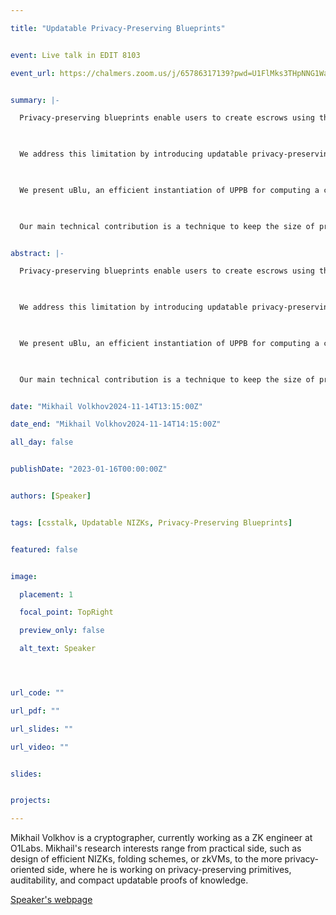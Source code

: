 ```yaml
---

title: "Updatable Privacy-Preserving Blueprints"


event: Live talk in EDIT 8103

event_url: https://chalmers.zoom.us/j/65786317139?pwd=U1FlMks3THpNNG1WaFRJNkJxQXdBQT09


summary: |-

  Privacy-preserving blueprints enable users to create escrows using the auditor's public key. An escrow encrypts the evaluation of a function P(t,x), where t is a secret input used to generate the auditor's key and x is the user's private input to escrow generation. Nothing but P(t,x) is revealed even to a fully corrupted auditor. The original definition and construction (Kohlweiss et al., EUROCRYPT'23) only support the evaluation of functions on an input x provided by a single user.

  

  We address this limitation by introducing updatable privacy-preserving blueprint schemes (UPPB), which enhance the original notion with the ability for multiple parties to non-interactively update the private value x in a blueprint. Moreover, a UPPB scheme allows for verifying that a blueprint is the result of a sequence of valid updates while revealing nothing else.

  

  We present uBlu, an efficient instantiation of UPPB for computing a comparison between private user values and a private threshold t set by the auditor, where the current value x is the cumulative sum of private inputs, which enables applications such as privacy-preserving anti-money laundering and location tracking. Additionally, we show the feasibility of the notion generically for all value update functions and (binary) predicates from FHE and NIZKs.

  

  Our main technical contribution is a technique to keep the size of primary blueprint components independent of the number of updates and reasonable for practical applications. This is achieved by elegantly extending an algebraic NIZK by Couteau and Hartmann (CRYPTO'20) with an update function and making it compatible with our additive updates. This result is of independent interest and may find additional applications thanks to the concise size of our proofs.


abstract: |-

  Privacy-preserving blueprints enable users to create escrows using the auditor's public key. An escrow encrypts the evaluation of a function P(t,x), where t is a secret input used to generate the auditor's key and x is the user's private input to escrow generation. Nothing but P(t,x) is revealed even to a fully corrupted auditor. The original definition and construction (Kohlweiss et al., EUROCRYPT'23) only support the evaluation of functions on an input x provided by a single user.

  

  We address this limitation by introducing updatable privacy-preserving blueprint schemes (UPPB), which enhance the original notion with the ability for multiple parties to non-interactively update the private value x in a blueprint. Moreover, a UPPB scheme allows for verifying that a blueprint is the result of a sequence of valid updates while revealing nothing else.

  

  We present uBlu, an efficient instantiation of UPPB for computing a comparison between private user values and a private threshold t set by the auditor, where the current value x is the cumulative sum of private inputs, which enables applications such as privacy-preserving anti-money laundering and location tracking. Additionally, we show the feasibility of the notion generically for all value update functions and (binary) predicates from FHE and NIZKs.

  

  Our main technical contribution is a technique to keep the size of primary blueprint components independent of the number of updates and reasonable for practical applications. This is achieved by elegantly extending an algebraic NIZK by Couteau and Hartmann (CRYPTO'20) with an update function and making it compatible with our additive updates. This result is of independent interest and may find additional applications thanks to the concise size of our proofs.


date: "Mikhail Volkhov2024-11-14T13:15:00Z"

date_end: "Mikhail Volkhov2024-11-14T14:15:00Z"

all_day: false


publishDate: "2023-01-16T00:00:00Z"


authors: [Speaker]


tags: [csstalk, Updatable NIZKs, Privacy-Preserving Blueprints]


featured: false


image:

  placement: 1

  focal_point: TopRight

  preview_only: false

  alt_text: Speaker




url_code: ""

url_pdf: ""

url_slides: ""

url_video: ""


slides:


projects:

---
```




Mikhail Volkhov is a cryptographer, currently working as a ZK engineer at O1Labs. Mikhail's research interests range from practical side, such as design of efficient NIZKs, folding schemes, or zkVMs, to the more privacy-oriented side, where he is working on privacy-preserving primitives, auditability, and compact updatable proofs of knowledge.


[Speaker's webpage](https://volhovm.com/) 

